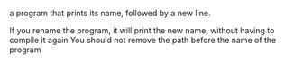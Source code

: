  a program that prints its name, followed by a new line.

If you rename the program, it will print the new name, without having to compile it again
You should not remove the path before the name of the program
